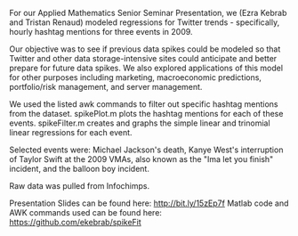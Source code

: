 For our Applied Mathematics Senior Seminar Presentation, we (Ezra Kebrab and Tristan Renaud) modeled regressions for Twitter trends - specifically, hourly hashtag mentions for three events in 2009.

Our objective was to see if previous data spikes could be modeled so that Twitter and other data storage-intensive sites could anticipate and better prepare for future data spikes. We also explored applications of this model for other purposes including marketing, macroeconomic predictions, portfolio/risk management, and server management.

We used the listed awk commands to filter out specific hashtag mentions from the dataset. spikePlot.m plots the hashtag mentions for each of these events. spikeFilter.m creates and graphs the simple linear and trinomial linear regressions for each event. 

Selected events were: Michael Jackson's death, Kanye West's interruption of Taylor Swift at the 2009 VMAs, also known as the "Ima let you finish" incident, and the balloon boy incident. 

Raw data was pulled from Infochimps.

Presentation Slides can be found here: http://bit.ly/15zEp7f
Matlab code and AWK commands used can be found here: https://github.com/ekebrab/spikeFit


